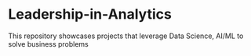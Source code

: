 # Leadership-in-Analytics

This repository showcases projects that leverage Data Science, AI/ML to solve business problems
